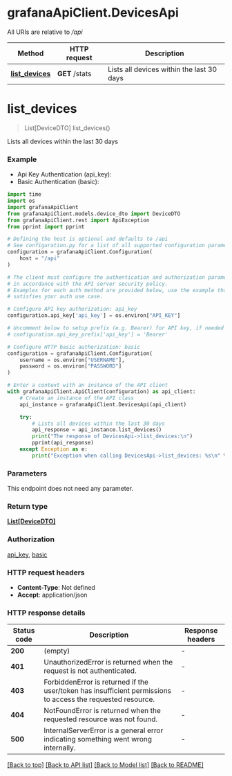 # grafanaApiClient.DevicesApi

All URIs are relative to */api*

Method | HTTP request | Description
------------- | ------------- | -------------
[**list_devices**](DevicesApi.md#list_devices) | **GET** /stats | Lists all devices within the last 30 days


# **list_devices**
> List[DeviceDTO] list_devices()

Lists all devices within the last 30 days

### Example

* Api Key Authentication (api_key):
* Basic Authentication (basic):
```python
import time
import os
import grafanaApiClient
from grafanaApiClient.models.device_dto import DeviceDTO
from grafanaApiClient.rest import ApiException
from pprint import pprint

# Defining the host is optional and defaults to /api
# See configuration.py for a list of all supported configuration parameters.
configuration = grafanaApiClient.Configuration(
    host = "/api"
)

# The client must configure the authentication and authorization parameters
# in accordance with the API server security policy.
# Examples for each auth method are provided below, use the example that
# satisfies your auth use case.

# Configure API key authorization: api_key
configuration.api_key['api_key'] = os.environ["API_KEY"]

# Uncomment below to setup prefix (e.g. Bearer) for API key, if needed
# configuration.api_key_prefix['api_key'] = 'Bearer'

# Configure HTTP basic authorization: basic
configuration = grafanaApiClient.Configuration(
    username = os.environ["USERNAME"],
    password = os.environ["PASSWORD"]
)

# Enter a context with an instance of the API client
with grafanaApiClient.ApiClient(configuration) as api_client:
    # Create an instance of the API class
    api_instance = grafanaApiClient.DevicesApi(api_client)

    try:
        # Lists all devices within the last 30 days
        api_response = api_instance.list_devices()
        print("The response of DevicesApi->list_devices:\n")
        pprint(api_response)
    except Exception as e:
        print("Exception when calling DevicesApi->list_devices: %s\n" % e)
```



### Parameters
This endpoint does not need any parameter.

### Return type

[**List[DeviceDTO]**](DeviceDTO.md)

### Authorization

[api_key](../README.md#api_key), [basic](../README.md#basic)

### HTTP request headers

 - **Content-Type**: Not defined
 - **Accept**: application/json

### HTTP response details
| Status code | Description | Response headers |
|-------------|-------------|------------------|
**200** | (empty) |  -  |
**401** | UnauthorizedError is returned when the request is not authenticated. |  -  |
**403** | ForbiddenError is returned if the user/token has insufficient permissions to access the requested resource. |  -  |
**404** | NotFoundError is returned when the requested resource was not found. |  -  |
**500** | InternalServerError is a general error indicating something went wrong internally. |  -  |

[[Back to top]](#) [[Back to API list]](../README.md#documentation-for-api-endpoints) [[Back to Model list]](../README.md#documentation-for-models) [[Back to README]](../README.md)

